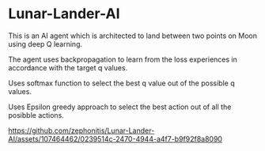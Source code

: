 # Lunar-Lander-AI
This is an AI agent which is architected to land between two points on Moon using deep Q learning.

The agent uses backpropagation to learn from the loss experiences in accordance with the target q values.

Uses softmax function to select the best q value out of the possible q values.

Uses Epsilon greedy approach to select the best action out of all the posibble actions.


https://github.com/zephonitis/Lunar-Lander-AI/assets/107464462/0239514c-2470-4944-a4f7-b9f92f8a8090

